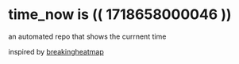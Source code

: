# time_now is (( 1718658000046 ))

an automated repo that shows the currnent time

inspired by [breakingheatmap](https://github.com/breakingheatmap/breakingheatmap)